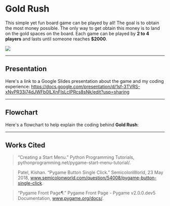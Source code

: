 # Gold Rush
This simple yet fun board game can be played by all! The goal is to obtain the most money possible. The only way to get obtain this money is to land on the gold spaces on the board. Each game can be played by **2 to 4 players** and lasts until someone reaches **$2000**.

![](https://lh5.googleusercontent.com/TeSKAYtNFvLsInZiLQScB2_2aUJpg5V_D4KGBl_GBiEX5AuHR1Nj19uEwfRVRXmb2XJPKGVFiqs1pjZV8syfWPtA9sd4LDerc1-28C4i8F5gEYOr7u0f2xkJUWcbLLcwKtN7XNQ0Bag)
***
## Presentation
Here's a link to a Google Slides presentation about the game and my coding experience: https://docs.google.com/presentation/d/1sf-3TVRS-xNvPR33j74dJWFb0ILXnFIsLclPRcs8sNk/edit?usp=sharing
***
## Flowchart
Here's a flowchart to help explain the coding behind **Gold Rush**:
***
## Works Cited
> “Creating a Start Menu.” Python Programming Tutorials, pythonprogramming.net/pygame-start-menu-tutorial/.

> Patel, Kishan. “Pygame Button Single Click.” SemicolonWorld, 23 May 2018, www.semicolonworld.com/question/54008/pygame-button-single-click.

> “Pygame Front Page¶.” Pygame Front Page - Pygame v2.0.0.dev5 Documentation, www.pygame.org/docs/.
